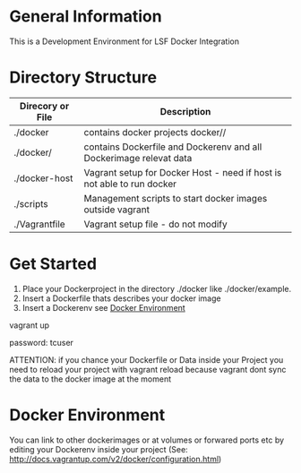 General Information 
===================

This is a Development Environment for LSF Docker Integration


Directory Structure
===================

| Direcory or File   | Description                                                            |
|--------------------|------------------------------------------------------------------------|
| ./docker           | contains docker projects docker/<project>/                             |
| ./docker/<project> | contains Dockerfile and Dockerenv and all Dockerimage relevat data     |
| ./docker-host      | Vagrant setup for Docker Host - need if host is not able to run docker |
| ./scripts          | Management scripts to start docker images outside vagrant              |
| ./Vagrantfile      | Vagrant setup file - do not modify                                     |

Get Started
===========

1. Place your Dockerproject in the directory ./docker like ./docker/example.
2. Insert a Dockerfile thats describes your docker image
3. Insert a Dockerenv see [Docker Environment](#docker-environment)

vagrant up <project>

password: tcuser

ATTENTION: if you chance your Dockerfile or Data inside your Project you need to reload your project with vagrant reload <project> because vagrant dont sync the data to the docker image at the moment

Docker Environment
==================

You can link to other dockerimages or at volumes or forwared ports etc by editing your Dockerenv inside your project (See: http://docs.vagrantup.com/v2/docker/configuration.html)
